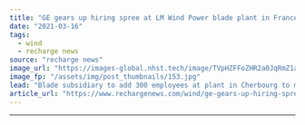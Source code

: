 ```yaml
---
title: "GE gears up hiring spree at LM Wind Power blade plant in France"
date: "2021-03-16"
tags: 
  - wind
  - recharge news
source: "recharge news"
image_url: "https://images-global.nhst.tech/image/TVpHZFFoZHR2a0JqRmZ1aW5mbEx1ZW5PNFpKUHc2TWNZMmpuYzdXYjdRcz0=/nhst/binary/bb95339c9d3e02cb3ee0d659c90e2dd4"
image_fp: "/assets/img/post_thumbnails/153.jpg"
lead: "Blade subsidiary to add 300 employees at plant in Cherbourg to meet growing demand for offshore wind equipment"
article_url: "https://www.rechargenews.com/wind/ge-gears-up-hiring-spree-at-lm-wind-power-blade-plant-in-france/2-1-980941"
---
```


---
